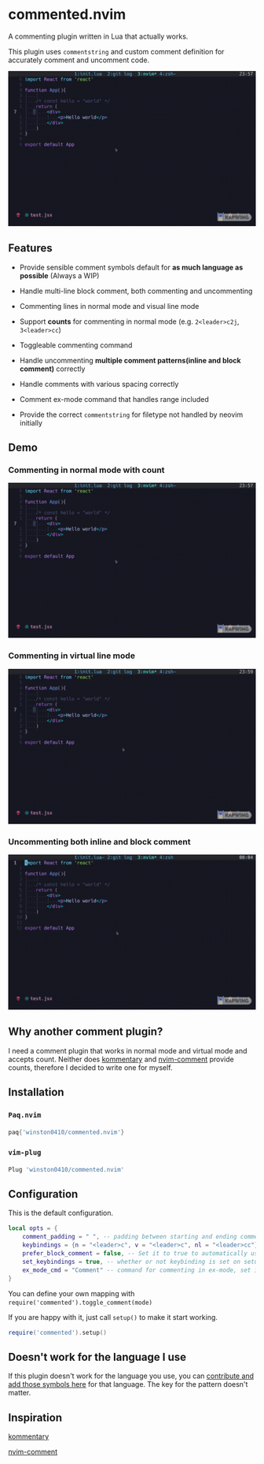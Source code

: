 # commented.nvim

A commenting plugin written in Lua that actually works.

This plugin uses `commentstring` and custom comment definition for accurately comment and uncomment code.

![normal mode demo](./gif/normal-mode-demo.gif)

## Features

- Provide sensible comment symbols default for **as much language as possible** (Always a WIP)

- Handle multi-line block comment, both commenting and uncommenting

- Commenting lines in normal mode and visual line mode

- Support **counts** for commenting in normal mode (e.g. `2<leader>c2j`, `3<leader>cc`)

- Toggleable commenting command

- Handle uncommenting **multiple comment patterns(inline and block comment)** correctly

- Handle comments with various spacing correctly

- Comment ex-mode command that handles range included

- Provide the correct `commentstring` for filetype not handled by neovim initially

## Demo

### Commenting in normal mode with count

![normal mode demo](./gif/normal-mode-demo.gif)

### Commenting in virtual line mode

![visual-mode-demo](./gif/visual-mode-demo.gif)

### Uncommenting both inline and block comment

![various comment patterns](./gif/various-comment-format-demo.gif)

## Why another comment plugin?

I need a comment plugin that works in normal mode and virtual mode and accepts count. Neither does [kommentary](https://github.com/b3nj5m1n/kommentary) and [nvim-comment](https://github.com/terrortylor/nvim-comment) provide counts, therefore I decided to write one for myself.

## Installation

### `Paq.nvim`

```lua
paq{'winston0410/commented.nvim'}
```

### `vim-plug`

```lua
Plug 'winston0410/commented.nvim'
```

## Configuration

This is the default configuration.

```lua
local opts = {
	comment_padding = " ", -- padding between starting and ending comment symbols
	keybindings = {n = "<leader>c", v = "<leader>c", nl = "<leader>cc"}, -- what key to toggle comment, nl is for mapping <leader>c$, just like dd for d
	prefer_block_comment = false, -- Set it to true to automatically use block comment when multiple lines are selected
	set_keybindings = true, -- whether or not keybinding is set on setup
	ex_mode_cmd = "Comment" -- command for commenting in ex-mode, set it null to not set the command initially.
}
```

You can define your own mapping with `require('commented').toggle_comment(mode)`

If you are happy with it, just call `setup()` to make it start working.

```lua
require('commented').setup()
```

## Doesn't work for the language I use

If this plugin doesn't work for the language you use, you can [contribute and add those symbols here](https://github.com/winston0410/commented.nvim/blob/94246498eb89948271bbeedf0e64d78b28510720/lua/commented/init.lua#L7-L40) for that language. The key for the pattern doesn't matter.

## Inspiration

[kommentary](https://github.com/b3nj5m1n/kommentary)

[nvim-comment](https://github.com/terrortylor/nvim-comment)

